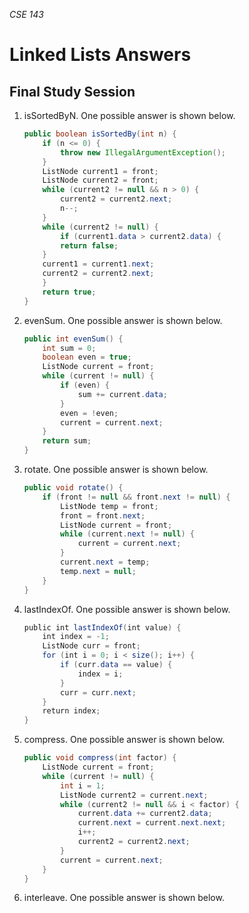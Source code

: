 _CSE 143_

# Linked Lists Answers
## Final Study Session

1. isSortedByN. One possible answer is shown below.

	```java
	public boolean isSortedBy(int n) {
		if (n <= 0) {
			throw new IllegalArgumentException();
		}
		ListNode current1 = front;
		ListNode current2 = front;
		while (current2 != null && n > 0) {
			current2 = current2.next;
			n--;
		}
		while (current2 != null) {
			if (current1.data > current2.data) {
			return false;
		}
		current1 = current1.next;
		current2 = current2.next;
		}
		return true;
	} 
	```

1. evenSum. One possible answer is shown below.

	```java
	public int evenSum() {
		int sum = 0;
		boolean even = true;
		ListNode current = front;
		while (current != null) {
			if (even) {
				sum += current.data;
			}
			even = !even;
			current = current.next;
		}
		return sum;
	}
	```

1. rotate. One possible answer is shown below.

	```java
	public void rotate() {
		if (front != null && front.next != null) {
			ListNode temp = front;
			front = front.next;
			ListNode current = front;
			while (current.next != null) {
				current = current.next;
			}
			current.next = temp;
			temp.next = null;
		}
	}
	```

1. lastIndexOf. One possible answer is shown below.

	```java
	public int lastIndexOf(int value) {
		int index = -1;
		ListNode curr = front;
		for (int i = 0; i < size(); i++) {
			if (curr.data == value) {
				index = i;
			}
			curr = curr.next;
		}
		return index;
	}
	```

1. compress. One possible answer is shown below.

	```java
	public void compress(int factor) {
		ListNode current = front;
		while (current != null) {
			int i = 1;
			ListNode current2 = current.next;
			while (current2 != null && i < factor) {
				current.data += current2.data;
				current.next = current.next.next;
				i++;
				current2 = current2.next;
			}
			current = current.next;
		}
	}
	```

1. interleave. One possible answer is shown below.